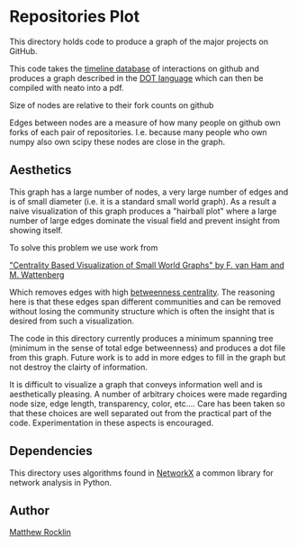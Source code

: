 Repositories Plot
=================

This directory holds code to produce a graph of the major projects on GitHub.

This code takes the 
[timeline database](https://github.com/blog/1112-data-at-github) of
interactions on github and produces a graph described in the 
[DOT language](http://en.wikipedia.org/wiki/DOT_language)
which can then be compiled with neato into a pdf. 

Size of nodes are relative to their fork counts on github 

Edges between nodes are a measure of how many people on github own
forks of each pair of repositories. I.e. because many people who own numpy also own scipy these nodes are close in the graph. 

Aesthetics
----------

This graph has a large number of nodes, a very large number of edges and is of small diameter (i.e. it is a standard small world graph). 
As a result a naive visualization of this graph produces a "hairball plot"
where a large number of large edges dominate the visual field and prevent 
insight from showing itself. 

To solve this problem we use work from 

<a href=http://thevcl.com/papers/1175%20final.pdf>
"Centrality Based Visualization of Small World Graphs"
by 
F. van Ham and M. Wattenberg</a>

Which removes edges with high 
<a href=http://en.wikipedia.org/wiki/Betweenness_centrality>
betweenness centrality</a>. The reasoning here is that these edges span
different communities and can be removed without losing the community
structure which is often the insight that is desired from such a visualization. 

The code in this directory currently produces a minimum spanning tree (minimum
in the sense of total edge betweenness) and produces a dot file from this
graph. Future work is to add in more edges to fill in the graph but not destroy
the clairty of information. 

It is difficult to visualize a graph that conveys information well and is
aesthetically pleasing. A number of arbitrary choices were made regarding node
size, edge length, transparency, color, etc.... Care has been taken so that
these choices are well separated out from the practical part of the code.
Experimentation in these aspects is encouraged. 

Dependencies
------------

This directory uses algorithms found in 
<a href=http://en.wikipedia.org/wiki/NetworkX>NetworkX</a> 
a common library for network analysis in Python.

Author
------
[Matthew Rocklin](http://matthewrocklin.com/)
